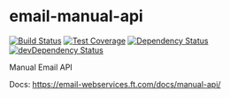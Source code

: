 # email-manual-api
[![Build Status](https://travis-ci.org/Financial-Times/email-manual-api.svg?branch=master)](https://travis-ci.org/Financial-Times/email-manual-api) [![Test Coverage](https://codeclimate.com/github/Financial-Times/email-manual-api/badges/coverage.svg)](https://codeclimate.com/github/Financial-Times/email-manual-api/coverage) [![Dependency Status](https://david-dm.org/Financial-Times/email-manual-api.svg)](https://david-dm.org/Financial-Times/email-manual-api) [![devDependency Status](https://david-dm.org/Financial-Times/email-manual-api/dev-status.svg)](https://david-dm.org/Financial-Times/email-manual-api#info=devDependencies)

Manual Email API

Docs: https://email-webservices.ft.com/docs/manual-api/  
